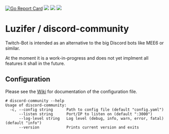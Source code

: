 [![Go Report Card](https://goreportcard.com/badge/github.com/Luzifer/discord-community)](https://goreportcard.com/report/github.com/Luzifer/discord-community)
![](https://img.shields.io/github/license/Luzifer/discord-community)
![](https://img.shields.io/github/downloads/Luzifer/discord-community/total)
![](https://img.shields.io/github/v/release/Luzifer/discord-community)

# Luzifer / discord-community

Twitch-Bot is intended as an alternative to the big Discord bots like MEE6 or similar.

At the moment it is a work-in-progress and does not yet implment all features it shall in the future.

## Configuration

Please see the [Wiki](https://github.com/Luzifer/discord-community/wiki) for documentation of the configuration file.

```console
# discord-community --help
Usage of discord-community:
  -c, --config string      Path to config file (default "config.yaml")
      --listen string      Port/IP to listen on (default ":3000")
      --log-level string   Log level (debug, info, warn, error, fatal) (default "info")
      --version            Prints current version and exits
```
